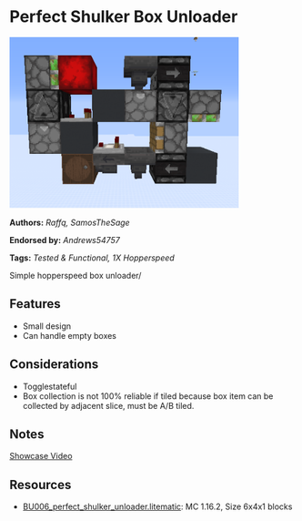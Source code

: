 # Perfect Shulker Box Unloader
<img alt="image.png" src="images/image.png?raw=1" height="300px">

**Authors:** *Raffq, SamosTheSage*

**Endorsed by:** *Andrews54757*

**Tags:** *Tested & Functional, 1X Hopperspeed*

Simple hopperspeed box unloader/

## Features
- Small design
- Can handle empty boxes

## Considerations
- Togglestateful
- Box collection is not 100% reliable if tiled because box item can be collected by adjacent slice, must be A/B tiled.

## Notes
[Showcase Video](https://www.youtube.com/watch?v=Vp17vDuMHAQ)

## Resources
- [BU006_perfect_shulker_unloader.litematic](attachments/BU006_perfect_shulker_unloader.litematic): MC 1.16.2, Size 6x4x1 blocks
